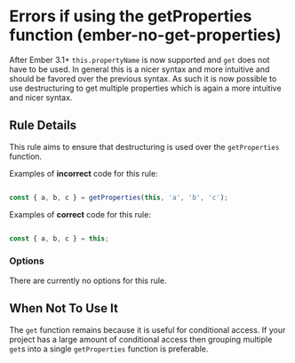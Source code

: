 # Errors if using the getProperties function (ember-no-get-properties)

After Ember 3.1+ `this.propertyName` is now supported and `get` does not have to be used. In general this is a nicer syntax and more intuitive and should be favored over the previous syntax. As such it is now possible to use destructuring to get multiple properties which is again a more intuitive and nicer syntax. 

## Rule Details

This rule aims to ensure that destructuring is used over the `getProperties` function.

Examples of **incorrect** code for this rule:

```js

const { a, b, c } = getProperties(this, 'a', 'b', 'c');

```

Examples of **correct** code for this rule:

```js

const { a, b, c } = this;

```

### Options

There are currently no options for this rule.

## When Not To Use It

The `get` function remains because it is useful for conditional access. If your project has a large amount of conditional access then grouping multiple `get`s into a single `getProperties` function is preferable.
